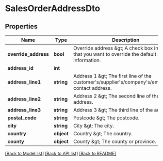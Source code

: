 # SalesOrderAddressDto

## Properties
Name | Type | Description | Notes
------------ | ------------- | ------------- | -------------
**override_address** | **bool** | Override address &amp;gt; A check box indicating that you want to override the default address information. | [optional] 
**address_id** | **int** |  | [optional] 
**address_line1** | **string** | Address 1 &amp;gt; The first line of the customer&#39;s/supplier&#39;s/company&#39;s/employee&#39;s contact address. | [optional] 
**address_line2** | **string** | Address 2 &amp;gt; The second line of the address. | [optional] 
**address_line3** | **string** | Address 3 &amp;gt; The third line of the address. | [optional] 
**postal_code** | **string** | Postcode &amp;gt; The postcode. | [optional] 
**city** | **string** | City &amp;gt; The city. | [optional] 
**country** | **object** | Country &amp;gt; The country. | [optional] 
**county** | **object** | County &amp;gt; The county or province. | [optional] 

[[Back to Model list]](../README.md#documentation-for-models) [[Back to API list]](../README.md#documentation-for-api-endpoints) [[Back to README]](../README.md)


